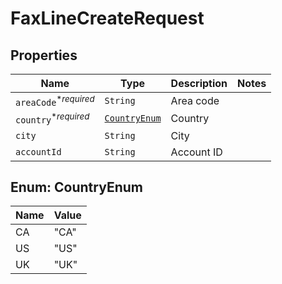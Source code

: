 

# FaxLineCreateRequest



## Properties

Name | Type | Description | Notes
------------ | ------------- | ------------- | -------------
| `areaCode`<sup>*_required_</sup> | ```String``` |  Area code  |  |
| `country`<sup>*_required_</sup> | [```CountryEnum```](#CountryEnum) |  Country  |  |
| `city` | ```String``` |  City  |  |
| `accountId` | ```String``` |  Account ID  |  |



## Enum: CountryEnum

Name | Value
---- | -----
| CA | &quot;CA&quot; |
| US | &quot;US&quot; |
| UK | &quot;UK&quot; |



